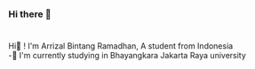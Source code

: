 ### Hi there 👋

<!--
**ArrizalBintangR/ArrizalBintangR** is a ✨ _special_ ✨ repository because its `README.md` (this file) appears on your GitHub profile.

Here are some ideas to get you started:

- 🔭 I’m currently working on ...
- 🌱 I’m currently learning Android Development 
- 👯 I’m looking to collaborate on ...
- 🤔 I’m looking for help with ...
- 💬 Ask me about ...
- 📫 How to reach me: ...
- 😄 Pronouns: ...
- ⚡ Fun fact: ...
-->
<h1><i><b></b></i></h1>
Hi👋 ! I'm Arrizal Bintang Ramadhan, A student from Indonesia</br>
-🔭 I'm currently studying in Bhayangkara Jakarta Raya university</br>
<!-- -🔭 I'm currently studying in MADINATULQURAN Vocational Highschool </br> -->
<!-- -💻 I'm currently focusing on Android Development,especially flutter -->
